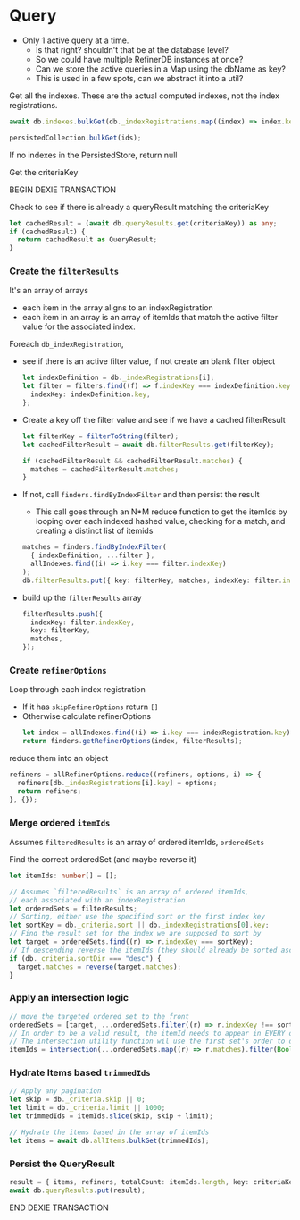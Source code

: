 # Query

- Only 1 active query at a time.
  - Is that right? shouldn't that be at the database level?
  - So we could have multiple RefinerDB instances at once?
  - Can we store the active queries in a Map using the dbName as key?
  - This is used in a few spots, can we abstract it into a util?

Get all the indexes. These are the actual computed indexes, not the
index registrations.

```ts
await db.indexes.bulkGet(db._indexRegistrations.map((index) => index.key));
```

```ts
persistedCollection.bulkGet(ids);
```

If no indexes in the PersistedStore, return null

Get the criteriaKey

BEGIN DEXIE TRANSACTION

Check to see if there is already a queryResult matching the criteriaKey

```ts
let cachedResult = (await db.queryResults.get(criteriaKey)) as any;
if (cachedResult) {
  return cachedResult as QueryResult;
}
```

### Create the `filterResults`

It's an array of arrays

- each item in the array aligns to an indexRegistration
- each item in an array is an array of itemIds that match the active filter value for the associated index.

Foreach `db_indexRegistration`,

- see if there is an active filter value, if not create an blank filter object
  ```ts
  let indexDefinition = db._indexRegistrations[i];
  let filter = filters.find((f) => f.indexKey === indexDefinition.key) || {
    indexKey: indexDefinition.key,
  };
  ```
- Create a key off the filter value and see if we have a cached filterResult

  ```ts
  let filterKey = filterToString(filter);
  let cachedFilterResult = await db.filterResults.get(filterKey);

  if (cachedFilterResult && cachedFilterResult.matches) {
    matches = cachedFilterResult.matches;
  }
  ```

- If not, call `finders.findByIndexFilter` and then persist the result
  - This call goes through an N\*M reduce function to get the itemIds by looping over each indexed hashed value, checking for a match, and creating a distinct list of itemids
  ```ts
  matches = finders.findByIndexFilter(
    { indexDefinition, ...filter },
    allIndexes.find((i) => i.key === filter.indexKey)
  );
  db.filterResults.put({ key: filterKey, matches, indexKey: filter.indexKey });
  ```
- build up the `filterResults` array
  ```ts
  filterResults.push({
    indexKey: filter.indexKey,
    key: filterKey,
    matches,
  });
  ```

### Create `refinerOptions`

Loop through each index registration

- If it has `skipRefinerOptions` return `[]`
- Otherwise calculate refinerOptions
  ```ts
  let index = allIndexes.find((i) => i.key === indexRegistration.key);
  return finders.getRefinerOptions(index, filterResults);
  ```

reduce them into an object

```ts
refiners = allRefinerOptions.reduce((refiners, options, i) => {
  refiners[db._indexRegistrations[i].key] = options;
  return refiners;
}, {});
```

### Merge ordered `itemIds`

Assumes `filteredResults` is an array of ordered itemIds, `orderedSets`

Find the correct orderedSet (and maybe reverse it)

```ts
let itemIds: number[] = [];

// Assumes `filteredResults` is an array of ordered itemIds,
// each associated with an indexRegistration
let orderedSets = filterResults;
// Sorting, either use the specified sort or the first index key
let sortKey = db._criteria.sort || db._indexRegistrations[0].key;
// Find the result set for the index we are supposed to sort by
let target = orderedSets.find((r) => r.indexKey === sortKey);
// If descending reverse the itemIds (they should already be sorted asc)
if (db._criteria.sortDir === "desc") {
  target.matches = reverse(target.matches);
}
```

### Apply an intersection logic

```ts
// move the targeted ordered set to the front
orderedSets = [target, ...orderedSets.filter((r) => r.indexKey !== sortKey)].filter(Boolean);
// In order to be a valid result, the itemId needs to appear in EVERY orderedSet
// The intersection utility function wil use the first set's order to determine the order
itemIds = intersection(...orderedSets.map((r) => r.matches).filter(Boolean));
```

### Hydrate Items based `trimmedIds`

```ts
// Apply any pagination
let skip = db._criteria.skip || 0;
let limit = db._criteria.limit || 1000;
let trimmedIds = itemIds.slice(skip, skip + limit);

// Hydrate the items based in the array of itemIds
let items = await db.allItems.bulkGet(trimmedIds);
```

### Persist the QueryResult

```ts
result = { items, refiners, totalCount: itemIds.length, key: criteriaKey };
await db.queryResults.put(result);
```

END DEXIE TRANSACTION
